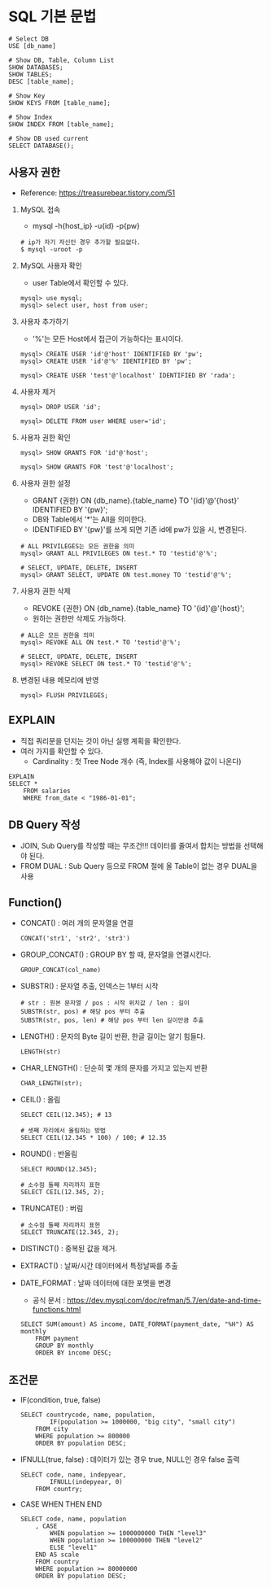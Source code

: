 # SQL 기본 문법
```
# Select DB
USE [db_name]

# Show DB, Table, Column List
SHOW DATABASES;
SHOW TABLES;
DESC [table_name];

# Show Key
SHOW KEYS FROM [table_name];

# Show Index
SHOW INDEX FROM [table_name];

# Show DB used current
SELECT DATABASE();
```

## 사용자 권한
* Reference: https://treasurebear.tistory.com/51
1. MySQL 접속
    * mysql -h{host_ip} -u{id} -p{pw}
    ```
    # ip가 자기 자신인 경우 추가할 필요없다.
    $ mysql -uroot -p
    ```

2. MySQL 사용자 확인
    * user Table에서 확인할 수 있다.
    ```
    mysql> use mysql;
    mysql> select user, host from user;
    ```

3. 사용자 추가하기
    * '%'는 모든 Host에서 접근이 가능하다는 표시이다.
    ```
    mysql> CREATE USER 'id'@'host' IDENTIFIED BY 'pw';
    mysql> CREATE USER 'id'@'%' IDENTIFIED BY 'pw';
   
    mysql> CREATE USER 'test'@'localhost' IDENTIFIED BY 'rada';
    ```

4. 사용자 제거
    ```
    mysql> DROP USER 'id';
   
    mysql> DELETE FROM user WHERE user='id';
    ```

5. 사용자 권한 확인
    ```
    mysql> SHOW GRANTS FOR 'id'@'host';
    
    mysql> SHOW GRANTS FOR 'test'@'localhost';
    ```
6. 사용자 권한 설정
    * GRANT {권한} ON {db_name}.{table_name} TO '{id}'@'{host}' IDENTIFIED BY '{pw}';
    * DB와 Table에서 '*'는 All을 의미한다.
    * IDENTIFIED BY '{pw}'를 쓰게 되면 기존 id에 pw가 있을 시, 변경된다.
    ```
    # ALL PRIVILEGES는 모든 권한을 의미
    mysql> GRANT ALL PRIVILEGES ON test.* TO 'testid'@'%';
    
    # SELECT, UPDATE, DELETE, INSERT
    mysql> GRANT SELECT, UPDATE ON test.money TO 'testid'@'%';
    ```
   
7. 사용자 권한 삭제
    * REVOKE {권한} ON {db_name}.{table_name} TO '{id}'@'{host}';
    * 원하는 권한만 삭제도 가능하다.
    ```
    # ALL은 모든 권한을 의미
    mysql> REVOKE ALL ON test.* TO 'testid'@'%';
   
    # SELECT, UPDATE, DELETE, INSERT
    mysql> REVOKE SELECT ON test.* TO 'testid'@'%';
    ```
   
8. 변경된 내용 메모리에 반영
    ```
    mysql> FLUSH PRIVILEGES;
    ```

## EXPLAIN
* 직접 쿼리문을 던지는 것이 아닌 실행 계획을 확인한다.
* 여러 가지를 확인할 수 있다.
    * Cardinality : 첫 Tree Node 개수 (즉, Index를 사용해야 값이 나온다)
```
EXPLAIN
SELECT *
	FROM salaries
    WHERE from_date < "1986-01-01";
```

## DB Query 작성
* JOIN, Sub Query를 작성할 때는 무조건!!! 데이터를 줄여서 합치는 방법을 선택해야 된다.
* FROM DUAL : Sub Query 등으로 FROM 절에 올 Table이 없는 경우 DUAL을 사용

## Function()
* CONCAT() : 여러 개의 문자열을 연결
    ```
    CONCAT('str1', 'str2', 'str3')
    ```
* GROUP_CONCAT() : GROUP BY 할 때, 문자열을 연결시킨다.
    ```
    GROUP_CONCAT(col_name)
    ```
* SUBSTR() : 문자열 추출, 인덱스는 1부터 시작
    ```
    # str : 원본 문자열 / pos : 시작 위치값 / len : 길이
    SUBSTR(str, pos) # 해당 pos 부터 추출
    SUBSTR(str, pos, len) # 해당 pos 부터 len 길이만큼 추출
    ```
* LENGTH() : 문자의 Byte 길이 반환, 한글 길이는 알기 힘들다.
    ```
    LENGTH(str)
    ```
* CHAR_LENGTH() : 단순히 몇 개의 문자를 가지고 있는지 반환
    ```
    CHAR_LENGTH(str);
    ```
* CEIL() : 올림
    ```
    SELECT CEIL(12.345); # 13
    
    # 셋째 자리에서 올림하는 방법
    SELECT CEIL(12.345 * 100) / 100; # 12.35
    ```
* ROUND() : 반올림
    ```
    SELECT ROUND(12.345);
    
    # 소수점 둘째 자리까지 표현
    SELECT CEIL(12.345, 2);
    ```
    
* TRUNCATE() : 버림
    ```
    # 소수점 둘째 자리까지 표현
    SELECT TRUNCATE(12.345, 2);
    ```
    
* DISTINCT() : 중복된 값을 제거.

* EXTRACT() : 날짜/시간 데이터에서 특정날짜를 추출

* DATE_FORMAT : 날짜 데이터에 대한 포멧을 변경
    * 공식 문서 : https://dev.mysql.com/doc/refman/5.7/en/date-and-time-functions.html
    ```
    SELECT SUM(amount) AS income, DATE_FORMAT(payment_date, "%H") AS monthly
    	FROM payment
    	GROUP BY monthly
        ORDER BY income DESC;
    ```

## 조건문
* IF(condition, true, false)
    ```
    SELECT countrycode, name, population,
    		IF(population >= 1000000, "big city", "small city")
    	FROM city
    	WHERE population >= 800000
        ORDER BY population DESC;
    ```

* IFNULL(true, false) : 데이터가 있는 경우 true, NULL인 경우 false 출력
    ```
    SELECT code, name, indepyear,
    		IFNULL(indepyear, 0)
    	FROM country;
    ```

* CASE WHEN THEN END
    ```
    SELECT code, name, population
    	, CASE
    		WHEN population >= 1000000000 THEN "level3" 
    		WHEN population >= 100000000 THEN "level2"
            ELSE "level1"
    	END AS scale
    	FROM country
        WHERE population >= 80000000
        ORDER BY population DESC;
    ```